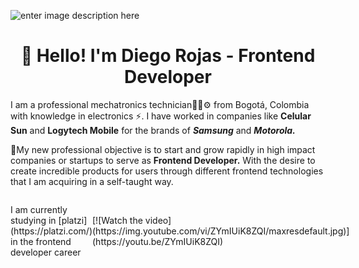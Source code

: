 ![enter image description here](https://2vtt903fz7pzurynz13hoiq1-wpengine.netdna-ssl.com/wp-content/uploads/2017/01/JavaScript.gif)

<h1 align="center">👋 Hello! I'm Diego Rojas - Frontend Developer</h1>

I am a professional mechatronics technician👨‍🎓⚙ from Bogotá, Colombia with knowledge in electronics ⚡. I have worked in companies like **Celular Sun** and  **Logytech Mobile** for the brands of ***Samsung*** and ***Motorola.*** 

🚀My new professional objective is to start and grow rapidly in high impact companies or startups to serve as **Frontend Developer.** With the desire to create incredible products for users through different frontend technologies that I am acquiring in a self-taught way.

<div style="display:flex; justify-content: space-around; align-items: center">
	<div style="width:50vw; text-align: center,">
		<p>I am currently studying in [platzi](https://platzi.com/) in the frontend developer career</p>
	</div>
	<div  style="width:50vw">
		[![Watch the video](https://img.youtube.com/vi/ZYmIUiK8ZQI/maxresdefault.jpg)](https://youtu.be/ZYmIUiK8ZQI)
	</div>
</div>